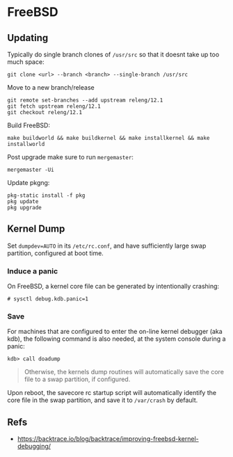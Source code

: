 # FreeBSD

## Updating

Typically do single branch clones of `/usr/src` so that it doesnt take up too much space:

```
git clone <url> --branch <branch> --single-branch /usr/src
```

Move to a new branch/release

```
git remote set-branches --add upstream releng/12.1
git fetch upstream releng/12.1
git checkout releng/12.1
```

Build FreeBSD:

```
make buildworld && make buildkernel && make installkernel && make installworld
```

Post upgrade make sure to run `mergemaster`:

```
mergemaster -Ui
```

Update pkgng:

```
pkg-static install -f pkg
pkg update
pkg upgrade
```

## Kernel Dump

Set `dumpdev=AUTO` in its `/etc/rc.conf`, and have sufficiently large swap partition, configured at boot time.

### Induce a panic

On FreeBSD, a kernel core file can be generated by intentionally crashing:
```
# sysctl debug.kdb.panic=1
```

### Save

For machines that are configured to enter the on-line kernel debugger (aka kdb), the following command is also needed, at the system console during
a panic:

```
kdb> call doadump
```
> Otherwise, the kernels dump routines will automatically save the core file to a swap partition, if configured.

Upon reboot, the savecore rc startup script will automatically identify the core file in the swap partition, and save it to `/var/crash` by default.

## Refs

* https://backtrace.io/blog/backtrace/improving-freebsd-kernel-debugging/

